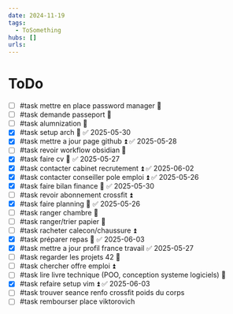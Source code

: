```yaml
---
date: 2024-11-19
tags:
  - ToSomething
hubs: []
urls:
---
```


# ToDo
- [ ] #task mettre en place password manager 🔼 
- [ ] #task demande passeport 🔽 
- [ ] #task alumnization 🔽  
- [x] #task setup arch 🔼 ✅ 2025-05-30
- [x] #task mettre a jour page github ⏫ ✅ 2025-05-28
- [ ] #task revoir workflow obsidian 🔼 
- [x] #task faire cv 🔺 ✅ 2025-05-27
- [x] #task contacter cabinet recrutement ⏫ ✅ 2025-06-02
- [x] #task contacter conseiller pole emploi ⏫ ✅ 2025-05-26
- [x] #task faire bilan finance 🔺 ✅ 2025-05-30
- [ ] #task revoir abonnement crossfit ⏫ 
- [x] #task faire planning 🔺 ✅ 2025-05-26
- [ ] #task ranger chambre 🔽 
- [ ] #task ranger/trier papier 🔼 
- [ ] #task racheter calecon/chaussure ⏫
- [x] #task préparer repas 🔼 ✅ 2025-06-03
- [x] #task mettre a jour profil france travail ✅ 2025-05-27
- [ ] #task regarder les projets 42 🔼 
- [ ] #task chercher offre emploi ⏫ 
- [ ] #task lire livre technique (POO, conception systeme logiciels) 🔼 
- [x] #task refaire setup vim ⏫ ✅ 2025-06-03
- [ ] #task trouver seance renfo crossfit poids du corps
- [ ] #task rembourser place viktorovich